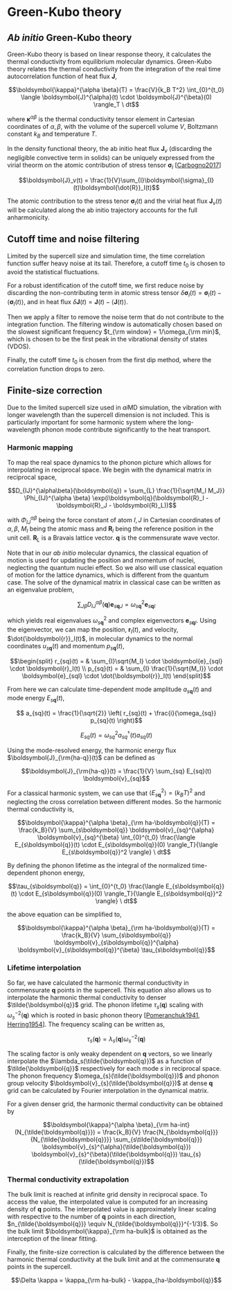 # Green-Kubo theory

## *Ab initio* Green-Kubo theory

Green-Kubo theory is based on linear response theory, it calculates the thermal 
conductivity from equilibrium molecular dynamics. Green-Kubo theory relates the 
thermal conductivity from the integration of the real time autocorrelation function 
of heat flux $\boldsymbol{J}$,

$$\boldsymbol{\kappa}^{\alpha \beta}(T) = \frac{V}{k_B T^2} \int_{0}^{t_0} \langle \boldsymbol{J}^{\alpha}(t) \cdot \boldsymbol{J}^{\beta}(0) \rangle_T \ dt$$

where $\boldsymbol\kappa^{\alpha \beta}$ is the thermal conductivity tensor element 
in Cartesian coordinates of $\alpha, \beta$, with the volume of the supercell volume 
$V$, Boltzmann constant $k_B$ and temperature $T$.

In the density functional theory, the ab initio heat flux $\boldsymbol{J}_v$ 
(discarding the negligible convective term in solids) can be uniquely expressed from the 
virial theorm on the atomic contribution of stress tensor $\boldsymbol{\sigma}_{I}$
[[Carbogno2017](reference#Carbogno2017)]

$$\boldsymbol{J}_v(t) = \frac{1}{V}\sum_{I}\boldsymbol{\sigma}_{I}(t)\boldsymbol{\dot{R}}_I(t)$$

The atomic contribution to the stress tenor $\boldsymbol{\sigma}_I(t)$ and the virial heat flux 
$\boldsymbol{J}_v(t)$ will be calculated along the ab initio trajectory accounts for the full 
anharmonicity.


## Cutoff time and noise filtering

Limited by the supercell size and simulation time, the time correlation function suffer
heavy noise at its tail. Therefore, a cutoff time $t_0$ is chosen to avoid the 
statistical fluctuations. 

For a robust identification of the cutoff time, we first 
reduce noise by discarding the non-contributing term in atomic stress tensor
$\delta \boldsymbol{\sigma}_I(t) = \boldsymbol{\sigma}_I(t) - \langle \boldsymbol{\sigma}_I(t) \rangle$, 
and in heat flux $\delta \boldsymbol{J}(t) = \boldsymbol{J}(t) - \langle \boldsymbol{J}(t) \rangle$.

Then we apply a filter to remove the noise term that do not contribute to the 
integration function. The filtering window is automatically chosen based on the slowest
significant frequency $t_{\rm window} = 1/\omega_{\rm min}$, which is chosen to be the 
first peak in the vibrational density of states (VDOS).

Finally, the cutoff time $t_0$ is chosen from the first dip method, where the correlation function 
drops to zero.

## Finite-size correction

Due to the limited supercell size used in *ai*MD simulation, the vibration with longer 
wavelength than the supercell dimension is not included. This is particularly important 
for some harmonic system where the long-wavelength phonon mode contribute significantly 
to the heat transport.

### Harmonic mapping

To map the real space dynamics to the phonon picture which allows for interpolating in 
reciprocal space. We begin with the dynamical matrix in reciprocal space,

$$D_{IJ}^{\alpha\beta}(\boldsymbol{q}) = \sum_{L} \frac{1}{\sqrt{M_I M_J}} \Phi_{IJ}^{\alpha \beta} \exp(i\boldsymbol{q}(\boldsymbol{R}_I - \boldsymbol{R}_J - \boldsymbol{R}_L))$$

with $\Phi_{IJ}^{\alpha \beta}$ being the force constant of atom $I,J$ in Cartesian 
coordinates of $\alpha, \beta$, $M_I$ being the atomic mass and $\boldsymbol{R}_I$ 
being the reference position in the unit cell. $\boldsymbol{R}_L$ is a Bravais 
lattice vector. $\boldsymbol{q}$ is the commensurate wave vector. 

Note that in our *ab initio* molecular dynamics, the classical equation of motion is 
used for updating the position and momentum of nuclei, neglecting the quantum nuclei effect.
So we also will use classical equation of motion for the lattice dynamics, which is 
different from the quantum case. The solve of the dynamical matrix in classical case
can be written as an eigenvalue problem,

$$\sum_{J\beta}D^{\alpha\beta}_{IJ}(\boldsymbol{q}) \boldsymbol{e}_{s\boldsymbol{q}J} = \omega_{s\boldsymbol{q}}^2 \boldsymbol{e}_{s\boldsymbol{q}I}$$

which yields real eigenvalues $\omega_{s\boldsymbol{q}}^2$ and complex eigenvectors 
$\boldsymbol{e}_{s\boldsymbol{q}I}$. Using the eigenvector, we can map the position, 
$\boldsymbol{r}_I(t)$, and velocity, $\dot{\boldsymbol{r}}_I(t)$, in molecular dynamics 
to the normal coordinates $u_{s\boldsymbol{q}}(t)$ and momentum $p_{s\boldsymbol{q}}(t)$,

$$\begin{split} r_{sq}(t) = & \sum_{I}\sqrt{M_I} \cdot \boldsymbol{e}_{sqI} \cdot \boldsymbol{r}_I(t) \\ p_{sq}(t) = & \sum_{I} \frac{1}{\sqrt{M_I}} \cdot \boldsymbol{e}_{sqI} \cdot \dot{\boldsymbol{r}}_I(t) \end{split}$$

From here we can calculate time-dependent mode amplitude $a_{s\boldsymbol{q}}(t)$ and mode energy $E_{s\boldsymbol{q}}(t)$,

$$ a_{sq}(t) = \frac{1}{\sqrt{2}} \left( r_{sq}(t) + \frac{i}{\omega_{sq}} p_{sq}(t) \right)$$

$$ E_{sq}(t) = \omega^2_{sq}a^{\dagger}_{sq}(t)a_{sq}(t)$$

Using the mode-resolved energy, the harmonic energy flux $\boldsymbol{J}_{\rm{ha-q}}(t)$ can be defined as

$$\boldsymbol{J}_{\rm{ha-q}}(t) = \frac{1}{V} \sum_{sq} E_{sq}(t) \boldsymbol{v}_{sq}$$

For a classical harmonic system, we can use that $\langle E_{s\boldsymbol{q}}^2 \rangle = (k_B T)^2$ 
and neglecting the cross correlation between different modes. So the harmonic thermal 
conductivity is,

$$\boldsymbol{\kappa}^{\alpha \beta}_{\rm ha-\boldsymbol{q}}(T) = \frac{k_B}{V} \sum_{s\boldsymbol{q}} \boldsymbol{v}_{sq}^{\alpha} \boldsymbol{v}_{sq}^{\beta} \int_{0}^{t_0} \frac{\langle E_{s\boldsymbol{q}}(t) \cdot E_{s\boldsymbol{q}}(0) \rangle_T}{\langle E_{s\boldsymbol{q}}^2 \rangle} \ dt$$

By defining the phonon lifetime as the integral of the normalized time-dependent phonon energy,

$$\tau_{s\boldsymbol{q}} =  \int_{0}^{t_0} \frac{\langle E_{s\boldsymbol{q}}(t) \cdot E_{s\boldsymbol{q}}(0) \rangle_T}{\langle E_{s\boldsymbol{q}}^2 \rangle} \ dt$$

the above equation can be simplified to,

$$\boldsymbol{\kappa}^{\alpha \beta}_{\rm ha-\boldsymbol{q}}(T) = \frac{k_B}{V} \sum_{s\boldsymbol{q}} \boldsymbol{v}_{s\boldsymbol{q}}^{\alpha} \boldsymbol{v}_{s\boldsymbol{q}}^{\beta} \tau_{s\boldsymbol{q}}$$

### Lifetime interpolation

So far, we have calculated the harmonic thermal conductivity in commensurate 
$\boldsymbol{q}$ points in the supercell. This equation also allows us to interpolate 
the harmonic thermal conductivity to denser $\tilde{\boldsymbol{q}}$ grid. The phonon lifetime $\tau_{s}(\boldsymbol{q})$ scaling with 
$\omega_{s}^{-2}(\boldsymbol{q})$ which is rooted in basic phonon theory [[Pomeranchuk1941](references.md#Pomeranchuk1941),
[Herring1954](references.md#Herring1954)]. The frequency scaling can be written as,

$$\tau_s(\boldsymbol{q}) = \lambda_s(\boldsymbol{q}) \omega_{s}^{-2}(\boldsymbol{q})$$

The scaling factor is only weaky dependent on $\boldsymbol{q}$ vectors, so we linearly 
interpolate the $\lambda_s(\tilde{\boldsymbol{q}})$ as a function of $\tilde{\boldsymbol{q}}$ 
respectively for each mode $s$ in reciprocal space. 
The phonon frequency $\omega_{s}(\tilde{\boldsymbol{q}})$ and phonon group velocity
$\boldsymbol{v}_{s}(\tilde{\boldsymbol{q}})$ at dense $\boldsymbol{q}$ grid can be calculated
by Fourier interpolation in the dynamical matrix. 

For a given denser grid, the harmonic thermal conductivity can be obtained by

$$\boldsymbol{\kappa}^{\alpha \beta}_{\rm ha-int}(N_{\tilde{\boldsymbol{q}}}) = \frac{k_B}{V} \frac{N_{\boldsymbol{q}}}{N_{\tilde{\boldsymbol{q}}}} \sum_{s\tilde{\boldsymbol{q}}} \boldsymbol{v}_{s}^{\alpha}(\tilde{\boldsymbol{q}}) \boldsymbol{v}_{s}^{\beta}(\tilde{\boldsymbol{q}}) \tau_{s}(\tilde{\boldsymbol{q}})$$

### Thermal conductivity extrapolation

The bulk limit is reached at infinite grid density in reciprocal space. To access the 
value, the interpolated value is computed for an increasing density of $\boldsymbol{q}$ 
points. The interpolated value is approximately linear scaling with respective to 
the number of $\boldsymbol{q}$ points in each direction, $n_{\tilde{\boldsymbol{q}}} \equiv N_{\tilde{\boldsymbol{q}}}^{-1/3}$. So the bulk limit $\boldsymbol{\kappa}_{\rm ha-bulk}$ is 
obtained as the interception of the linear fitting.

Finally, the finite-size correction is calculated by the difference between the
harmonic thermal conductivity at the bulk limit and at the commensurate $\boldsymbol{q}$ points 
in the supercell.

$$\Delta \kappa = \kappa_{\rm ha-bulk} - \kappa_{ha-\boldsymbol{q}}$$



